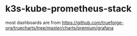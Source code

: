 # k3s-kube-prometheus-stack

most dashboards are from
<https://github.com/trueforge-org/truecharts/tree/master/charts/premium/grafana>
